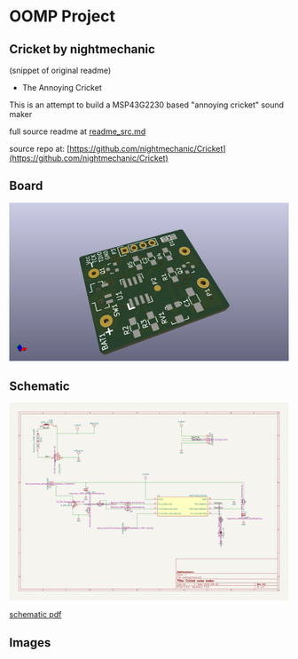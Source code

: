 # OOMP Project  
## Cricket  by nightmechanic  
  
(snippet of original readme)  
  
- The Annoying Cricket  
  
This is an attempt to build a MSP43G2230 based "annoying cricket" sound maker  
  
  full source readme at [readme_src.md](readme_src.md)  
  
source repo at: [https://github.com/nightmechanic/Cricket](https://github.com/nightmechanic/Cricket)  
## Board  
  
[![working_3d.png](working_3d_600.png)](working_3d.png)  
## Schematic  
  
[![working_schematic.png](working_schematic_600.png)](working_schematic.png)  
  
[schematic pdf](working_schematic.pdf)  
## Images  
